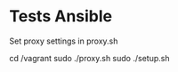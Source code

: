 Tests Ansible
=========

Set proxy settings in proxy.sh

  cd /vagrant
  sudo ./proxy.sh
  sudo ./setup.sh

